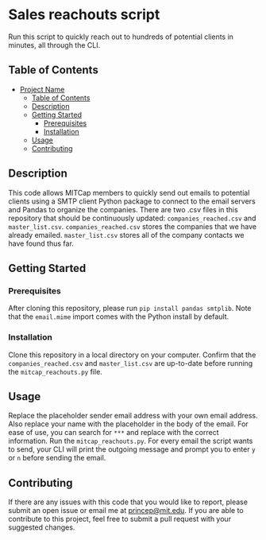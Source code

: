 # Sales reachouts script

Run this script to quickly reach out to hundreds of potential clients in minutes, all through the CLI.

## Table of Contents

- [Project Name](#project-name)
  - [Table of Contents](#table-of-contents)
  - [Description](#description)
  - [Getting Started](#getting-started)
    - [Prerequisites](#prerequisites)
    - [Installation](#installation)
  - [Usage](#usage)
  - [Contributing](#contributing)

## Description

This code allows MITCap members to quickly send out emails to potential clients using a SMTP client Python package to connect to the email servers and Pandas to organize the companies. There are two .csv files in this repository that should be continuously updated: `companies_reached.csv` and `master_list.csv`. `companies_reached.csv` stores the companies that we have already emailed. `master_list.csv` stores all of the company contacts we have found thus far. 

## Getting Started

### Prerequisites

After cloning this repository, please run `pip install pandas smtplib`. Note that the `email.mime` import comes with the Python install by default.

### Installation

Clone this repository in a local directory on your computer. Confirm that the `companies_reached.csv` and `master_list.csv` are up-to-date before running the `mitcap_reachouts.py` file.

## Usage

Replace the placeholder sender email address with your own email address. Also replace your name with the placeholder in the body of the email. For ease of use, you can search for `***` and replace with the correct information. Run the `mitcap_reachouts.py`. For every email the script wants to send, your CLI will print the outgoing message and prompt you to enter `y` or `n` before sending the email.

## Contributing

If there are any issues with this code that you would like to report, please submit an open issue or email me at [princep@mit.edu](mailto:princep@mit.edu). If you are able to contribute to this project, feel free to submit a pull request with your suggested changes.


